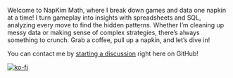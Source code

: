 Welcome to NapKim Math, where I break down games and data one napkin at a time! I turn gameplay into insights with spreadsheets and SQL, analyzing every move to find the hidden patterns. Whether I’m cleaning up messy data or making sense of complex strategies, there’s always something to crunch. Grab a coffee, pull up a napkin, and let’s dive in!

You can contact me by [starting a discussion](https://github.com/napkimmath/napkimmath/discussions) right here on GitHub! 

[![ko-fi](https://ko-fi.com/img/githubbutton_sm.svg)](https://ko-fi.com/H2H11CU07A)
<!---
napkimmath/napkimmath is a ✨ special ✨ repository because its `README.md` (this file) appears on your GitHub profile.
You can click the Preview link to take a look at your changes.
--->
